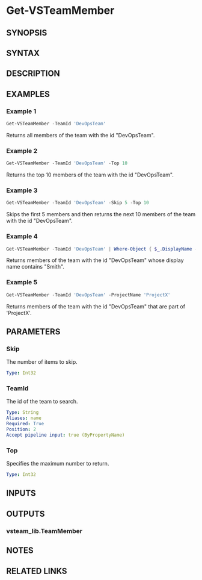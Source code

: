 <!-- #include "./common/header.md" -->

# Get-VSTeamMember

## SYNOPSIS

<!-- #include "./synopsis/Get-VSTeamMember.md" -->

## SYNTAX

## DESCRIPTION

<!-- #include "./synopsis/Get-VSTeamMember.md" -->

## EXAMPLES

### Example 1
```powershell
Get-VSTeamMember -TeamId 'DevOpsTeam'
```

Returns all members of the team with the id "DevOpsTeam".

### Example 2
```powershell
Get-VSTeamMember -TeamId 'DevOpsTeam' -Top 10
```

Returns the top 10 members of the team with the id "DevOpsTeam".

### Example 3
```powershell
Get-VSTeamMember -TeamId 'DevOpsTeam' -Skip 5 -Top 10
```

Skips the first 5 members and then returns the next 10 members of the team with the id "DevOpsTeam".

### Example 4
```powershell
Get-VSTeamMember -TeamId 'DevOpsTeam' | Where-Object { $_.DisplayName -like "*Smith*" }
```

Returns members of the team with the id "DevOpsTeam" whose display name contains "Smith".

### Example 5
```powershell
Get-VSTeamMember -TeamId 'DevOpsTeam' -ProjectName 'ProjectX'
```

Returns members of the team with the id "DevOpsTeam" that are part of 'ProjectX'.

## PARAMETERS

### Skip

The number of items to skip.

```yaml
Type: Int32
```

### TeamId

The id of the team to search.

```yaml
Type: String
Aliases: name
Required: True
Position: 2
Accept pipeline input: true (ByPropertyName)
```

### Top

Specifies the maximum number to return.

```yaml
Type: Int32
```

<!-- #include "./params/projectName.md" -->

## INPUTS

## OUTPUTS

### vsteam_lib.TeamMember

## NOTES

<!-- #include "./common/prerequisites.md" -->

## RELATED LINKS

